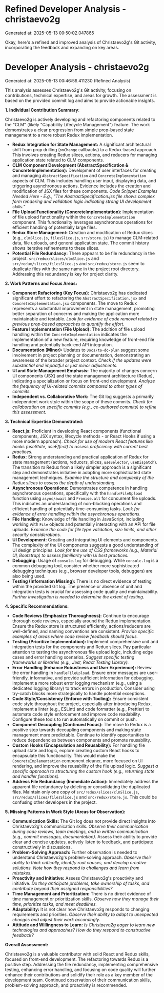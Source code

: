 # Refined Developer Analysis - christaevo2g
Generated at: 2025-05-13 00:50:02.047865

Okay, here's a refined and improved analysis of Christaevo2g's Git activity, incorporating the feedback and expanding on key areas.

# Developer Analysis - christaevo2g
Generated at: 2025-05-13 00:46:59.411230 (Refined Analysis)

This analysis assesses Christaevo2g's Git activity, focusing on contributions, technical expertise, and areas for growth. The assessment is based on the provided commit log and aims to provide actionable insights.

**1. Individual Contribution Summary:**

Christaevo2g is actively developing and refactoring components related to the "CLM" (likely "Capability Lifecycle Management") feature.  The work demonstrates a clear progression from simple prop-based state management to a more robust Redux implementation.

*   **Redux Integration for State Management:** A significant architectural shift from prop drilling (`onChange` callbacks) to a Redux-based approach.  This involves creating Redux slices, actions, and reducers for managing application state related to CLM components.
*   **CLM Component Development (AbstractSpecification & ConcreteImplementation):**  Development of user interfaces for creating and managing `AbstractSpecification` and `ConcreteImplementation` aspects of CLM.  This includes handling user input, displaying data, and triggering asynchronous actions.  Evidence includes the creation and modification of JSX files for these components. *Code Snippet Examples Needed Here -  E.g., "The AbstractSpecification.jsx file shows complex form rendering and validation logic indicating strong UI development skills."*
*   **File Upload Functionality (ConcreteImplementation):** Implementation of file upload functionality within the `ConcreteImplementation` component. This functionality leverages asynchronous operations for efficient handling of potentially large files.
*   **Redux Store Management:** Creation and modification of Redux slices (e.g., `clmSlice.js`, `filesSlice.js`, `src/store.js`) to manage CLM-related data, file uploads, and general application state.  The commit history shows iterative refinements to these slices.
* **Potential File Redundancy:** There appears to be file redundancy in the project. `src/redux/slices/clmSlice.js` and `src/redux/slices/filesSlice.js` and `src/redux/store.js` seem to duplicate files with the same name in the project root directory. Addressing this redundancy is key for project clarity.

**2. Work Patterns and Focus Areas:**

*   **Component Refactoring (Key Focus):** Christaevo2g has dedicated significant effort to refactoring the `AbstractSpecification.jsx` and `ConcreteImplementation.jsx` components. The move to Redux represents a substantial improvement in state management, promoting better separation of concerns and making the application more maintainable and testable. *Look for evidence of code removal related to previous prop-based approaches to quantify the effort.*
*   **Feature Implementation (File Upload):** The addition of file upload handling within the `ConcreteImplementation` indicates the implementation of a new feature, requiring knowledge of front-end file handling and potentially back-end API integration.
*   **Documentation (Minor):** Updates to `Docs/to-do-plan` suggest some involvement in project planning or documentation, demonstrating an awareness of the broader project context. *Check if the updates were substantial and impactful or just minor adjustments.*
*   **UI and State Management Emphasis:** The majority of changes concern UI components (JSX) and the state management architecture (Redux), indicating a specialization or focus on front-end development. *Analyze the frequency of UI-related commits compared to other types of commits.*
*   **Independent vs. Collaborative Work:** The Git log suggests a primarily independent work style within the scope of these commits. *Check for collaboration on specific commits (e.g., co-authored commits) to refine this assessment.*

**3. Technical Expertise Demonstrated:**

*   **React.js:** Proficient in developing React components (functional components, JSX syntax, lifecycle methods - or React Hooks if using a more modern approach). *Check for use of modern React features like hooks (useState, useEffect) to assess proficiency with current best practices.*
*   **Redux:** Strong understanding and practical application of Redux for state management (actions, reducers, slices, `useSelector`, `useDispatch`). The transition *to* Redux from a likely simpler approach is a significant step and demonstrates initiative in adopting more sophisticated state management techniques. *Examine the structure and complexity of the Redux slices to assess the depth of understanding.*
*   **Asynchronous Operations:** Demonstrates competence in handling asynchronous operations, specifically with the `handleFileUpload` function using `async/await` and `Promise.all` for concurrent file uploads. This indicates an understanding of non-blocking operations and efficient handling of potentially time-consuming tasks. *Look for evidence of error handling within the asynchronous operations.*
*   **File Handling:** Knowledge of file handling in JavaScript, including working with `File` objects and potentially interacting with an API for file uploads. *Examine the code for file type validation, size limits, and other security considerations.*
*   **UI Development:** Creating and integrating UI elements and components. The complexity of the UI components suggests a good understanding of UI design principles. *Look for the use of CSS frameworks (e.g., Material UI, Bootstrap) to assess familiarity with UI best practices.*
*   **Debugging:** Usage of `console.log` for debugging. While `console.log` is a common debugging tool, consider whether more sophisticated debugging techniques (e.g., browser developer tools, debuggers) are also being used.
*   **Testing (Information Missing):** There is no direct evidence of testing within the provided Git log. The presence or absence of unit and integration tests is crucial for assessing code quality and maintainability. *Further investigation is needed to determine the extent of testing.*

**4. Specific Recommendations:**

*   **Code Reviews (Emphasize Thoroughness):** Continue to encourage thorough code reviews, especially around the Redux implementation. Ensure the Redux store is structured efficiently, actions/reducers are well-defined, and naming conventions are consistent. *Provide specific examples of areas where code review feedback should focus.*
*   **Testing (Prioritize Implementation):** Implement comprehensive unit and integration tests for the components and Redux slices. Pay particular attention to testing the asynchronous file upload logic, including edge cases and error handling scenarios. *Suggest specific testing frameworks or libraries (e.g., Jest, React Testing Library).*
*   **Error Handling (Enhance Robustness and User Experience):** Review the error handling in `handleFileUpload`. Ensure error messages are user-friendly, informative, and provide sufficient information for debugging. Implement a more robust error logging mechanism (e.g., using a dedicated logging library) to track errors in production. Consider using try-catch blocks more strategically to handle potential exceptions.
*   **Code Style/Consistency (Enforce with Tooling):** Ensure consistent code style throughout the project, especially after introducing Redux. Implement a linter (e.g., ESLint) and code formatter (e.g., Prettier) to automate code style enforcement and improve code readability. Configure these tools to run automatically on commit or push.
*   **Component Decoupling (Continued Focus):** The move to Redux is a positive step towards decoupling components and making state management more predictable. Continue to identify opportunities to reduce dependencies between components and promote reusability.
*   **Custom Hooks (Encapsulation and Reusability):** For handling file upload state and logic, explore creating custom React hooks to encapsulate this functionality. This would make the `ConcreteImplementation` component cleaner, more focused on UI rendering, and improve the reusability of the file upload logic. *Suggest a specific approach to structuring the custom hook (e.g., returning state and handler functions).*
* **Address File Redundancy (Immediate Action):** Immediately address the apparent file redundancy by deleting or consolidating the duplicated files. Maintain only one copy of `src/redux/slices/clmSlice.js`, `src/redux/slices/filesSlice.js` and `src/redux/store.js`. This could be confusing other developers in the project.

**5. Missing Patterns in Work Style (Areas for Observation):**

*   **Communication Skills:** The Git log does not provide direct insights into Christaevo2g's communication skills. *Observe their communication during code reviews, team meetings, and in written communication (e.g., commit messages, documentation).* Assess their ability to provide clear and concise updates, actively listen to feedback, and participate constructively in discussions.
*   **Problem-Solving Approach:** Further observation is needed to understand Christaevo2g's problem-solving approach. *Observe their ability to think critically, identify root causes, and develop creative solutions. Note how they respond to challenges and learn from mistakes.*
*   **Proactivity and Initiative:** Assess Christaevo2g's proactivity and initiative. *Do they anticipate problems, take ownership of tasks, and contribute beyond their assigned responsibilities?*
*   **Time Management and Prioritization:** There is no direct evidence of time management or prioritization skills. *Observe how they manage their time, prioritize tasks, and meet deadlines.*
*   **Adaptability:** It is not clear how Christaevo2g responds to changing requirements and priorities. *Observe their ability to adapt to unexpected changes and adjust their work accordingly.*
*   **Attitude and Willingness to Learn:** *Is Christaevo2g eager to learn new technologies and approaches? How do they respond to constructive feedback?*

**Overall Assessment:**

Christaevo2g is a valuable contributor with solid React and Redux skills, focused on front-end development. The refactoring towards Redux is a positive step. Addressing the file redundancy, implementing comprehensive testing, enhancing error handling, and focusing on code quality will further enhance their contributions and solidify their role as a key member of the development team. Continued observation of their communication skills, problem-solving approach, and proactivity is recommended.
